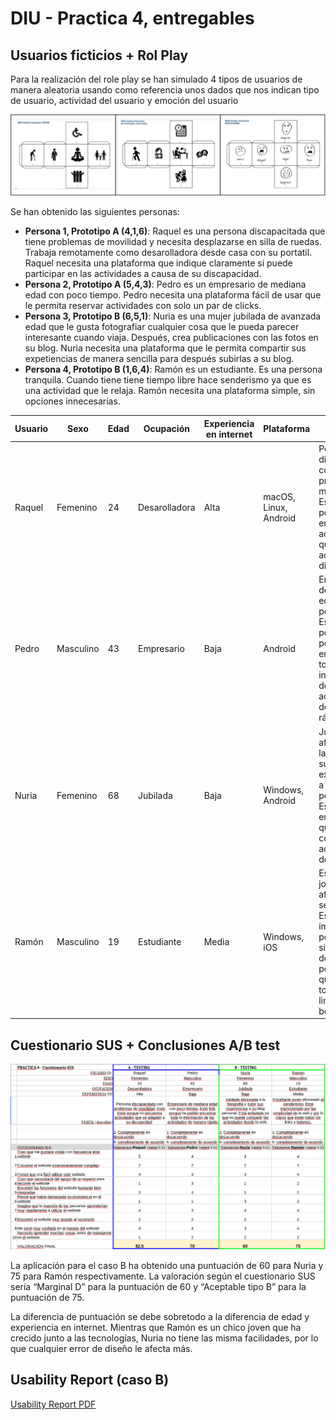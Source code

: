 # DIU - Practica 4, entregables


## Usuarios ficticios + Rol Play

Para la realización del role play se han simulado 4 tipos de usuarios de manera aleatoria usando como referencia unos dados que nos indican tipo de usuario, actividad del usuario y emoción del usuario

![Dados](img/dados.png)

Se han obtenido las siguientes personas:
- **Persona 1, Prototipo A (4,1,6)**: Raquel es una persona discapacitada que tiene problemas de movilidad y necesita desplazarse en silla de ruedas. Trabaja remotamente como desarolladora desde casa con su portatil. Raquel necesita una plataforma que indique claramente si puede participar en las actividades a causa de su discapacidad. 
- **Persona 2, Prototipo A (5,4,3)**: Pedro es un empresario de mediana edad con poco tiempo. Pedro necesita una plataforma fácil de usar que le permita reservar actividades con solo un par de clicks.
- **Persona 3, Prototipo B (6,5,1)**: Nuria es una mujer jubilada de avanzada edad que le gusta fotografiar cualquier cosa que le pueda parecer interesante cuando viaja. Después, crea publicaciones con las fotos en su blog. Nuria necesita una plataforma que le permita compartir sus expetiencias de manera sencilla para después subirlas a su blog.
- **Persona 4, Prototipo B (1,6,4)**: Ramón es un estudiante. Es una persona tranquila. Cuando tiene tiene tiempo libre hace senderismo ya que es una actividad que le relaja. Ramón necesita una plataforma simple, sin opciones innecesarias.  


| Usuario  | Sexo    | Edad | Ocupación  | Experiencia en internet | Plataforma                         | Perfil cubierto                                                                                | Test | SUS |
|---------|-----------|------|------------|-------------------------|------------------------------------|------------------------------------------------------------------------------------------------|------|----------------|
| Raquel | Femenino | 24   | Desarolladora   | Alta                    | macOS, Linux, Android | Persona discapacitada con problemas de movilidad. Está triste porque no encuentra actividades que se adapten a su discapcidad          | A    |       77.5         |
| Pedro | Masculino  | 43   | Empresario   | Baja                    | Android                       | Empresario de mediana edad con poco tiempo. Está feliz porque ha podido encontrar toda la información de las actividades de manera rápida | A    |       62.5         |
| Nuria | Femenino | 68   | Jubilada | Baja                    | Windows, Android                   | Jubilada aficionada a la fotografía y subir sus experiencias a su blog personal. Está enfadada ya que no puede compartir las actividades desde la web. | B    |       60         |
| Ramón | Masculino  | 19   | Estudiante | Media                    | Windows, iOS                      | Estudiante joven aficionado al senderismo. Está impresionado por la simplicidad de la web y por lo claros que están todos los links y botones. | B    |      75          |

## Cuestionario SUS + Conclusiones A/B test

![Cuestionario](img/cuestionario.png)

La aplicación para el caso B ha obtenido una puntuación de 60 para Nuria y 75 para Ramón
respectivamente. La valoración según el cuestionario SUS sería “Marginal D” para la puntuación
de 60 y “Aceptable tipo B” para la puntuación de 75.

La diferencia de puntuación se debe sobretodo a la diferencia de edad y experiencia en
internet. Mientras que Ramón es un chico joven que ha crecido junto a las tecnologías, Nuria no
tiene las misma facilidades, por lo que cualquier error de diseño le afecta más.

## Usability Report (caso B)

[Usability Report PDF](P4_UsabReport_DIU3_SoldadosDelNano_doneby_DIU2_Polaco.pdf)